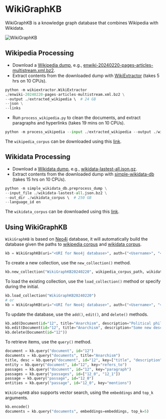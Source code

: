 # WikiGraphKB
WikiGraphKB is a knowledge graph database that combines Wikipedia with Wikidata.

![WikiGraphKB](https://github.com/panuthept/wiki_graph_kb/assets/28400944/e41187e4-48d7-40ae-a212-257b451cded3)


## Wikipedia Processing
- Download a [Wikipedia dump](https://dumps.wikimedia.org/enwiki/20240220/), e.g., [enwiki-20240220-pages-articles-multistream.xml.bz2](https://dumps.wikimedia.org/enwiki/20240220/enwiki-20240220-pages-articles-multistream.xml.bz2).
- Extract contents from the downloaded dump with [WikiExtractor](https://github.com/attardi/wikiextractor/tree/master) (takes 5 hrs on 10 CPUs).
```python
python -m wikiextractor.WikiExtractor
./enwiki-20240220-pages-articles-multistream.xml.bz2 \
--output ./extracted_wikipedia \  # 24 GB
--json \
--links
```
- Run `process_wikipedia.py` to clean the documents, and extract paragraphs and hyperlinks (takes 19 mins on 10 CPUs).
```python
python -m process_wikipedia --input ./extracted_wikipedia --output ./wikipedia_corpus  # 31 GB
```

The `wikipedia_corpus` can be downloaded using this [link]().

## Wikidata Processing
- Download a [Wikidata dump](https://www.wikidata.org/wiki/Wikidata:Database_download/en), e.g., [wikidata-lastest-all.json.gz](https://dumps.wikimedia.org/wikidatawiki/entities/latest-all.json.gz).
- Extract contents from the downloaded dump with [simple-wikidata-db](https://github.com/neelguha/simple-wikidata-db) (takes 15 hrs on 10 CPUs).
```python
python -m simple_wikidata_db.preprocess_dump \
--input_file ./wikidata-lastest-all.json.bz2 \
--out_dir ./wikidata_corpus \  # 250 GB
--language_id en
```

The `wikidata_corpus` can be downloaded using this [link]().

## Using WikiGraphKB
`WikiGraphKB` is based on [Neo4j](https://github.com/neo4j/neo4j?tab=readme-ov-file) database, it will automatically build the database given the paths to [wikipedia corpus]() and [wikidata corpus]().
```python
kb = WikiGraphKB(uri="<URI for Neo4j database>", auth=("<Username>", "<Password>"))
```
To create a new collection, use the `new_collection()` method.
```python
kb.new_collection("WikiGraphKB20240220", wikipedia_corpus_path, wikidata_corpus_path)
```
To load the existing collection, use the `load_collection()` method or specify during the initial.
```python
kb.load_collection("WikiGraphKB20240220")
# or
kb = WikiGraphKB(uri="<URI for Neo4j database>", auth=("<Username>", "<Password>"), collection="WikiGraphKB20240220")
```
To update the database, use the `add()`, `edit()`, and `delete()` methods.
```python
kb.add(Document(id="12", title="Anarchism", description="Political philosophy and movement"))     # Add a document
kb.edit(Document(id="12", title="Anarchism", description="Some new description"))                 # Edit a document
kb.delete(Document(id="12"))                                                                      # Remove a document
```
To retrieve items, use the `query()` method.
```python
document = kb.query("document", id="12")                                     # Retrieve the document whose id is '12'
documents = kb.query("documents", title="Anarchism")                         # Retrieve all documents whose title is 'Anarchism'
title, desc = kb.query("document", id="12", key=["title", "description"])    # Retrieve the title and description of the document whose id is '12'
entity = kb.query("document", id="12", key="refers_to")                      # Retrieve the entity of the document whose id is '12'
passages = kb.query("document", id="12", key="paragraph")                    # Retrieve all passages in the document whose id is '12'
passages = kb.query("passages", id=["12_0", "12_1"])                         # Retrieve the first and second passages in the document whose id is '12'
passage = kb.query("passage", id="12_0")                                     # Retrieve the first passage in the document whose id is '12'
entities = kb.query("passage", id="12_0", key="mentions")                    # Retrieve all entities mentioned in the passage whose id is '12_0'
```
`WikiGraphKB` also supports vector search, using the `embeddings` and `top_k` arguments.
```python
kb.encode()                                                                  # Encode knowledge using default encoder model
documents = kb.query("documents", embeddings=embeddings, top_k=5)            # Retrieve top-5 documents
```
